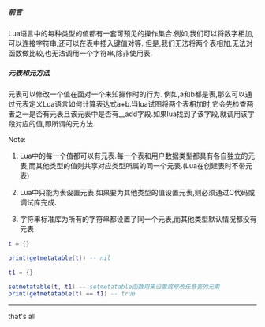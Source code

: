 ##### 前言
Lua语言中的每种类型的值都有一套可预见的操作集合.例如,我们可以将数字相加,可以连接字符串,还可以在表中插入键值对等.
但是,我们无法将两个表相加,无法对函数做比较,也无法调用一个字符串,除非使用表.


##### 元表和元方法
元表可以修改一个值在面对一个未知操作时的行为.
例如,a和b都是表,那么可以通过元表定义Lua语言如何计算表达式a+b.当lua试图将两个表相加时,它会先检查两者之一是否有元表且该元表中是否有__add字段.如果lua找到了该字段,就调用该字段对应的值,即所谓的元方法.

Note:
1. Lua中的每一个值都可以有元表.每一个表和用户数据类型都具有各自独立的元表,而其他类型的值则共享对应类型所属的同一个元表.(Lua在创建表时不带元表)

2. Lua中只能为表设置元表.如果要为其他类型的值设置元表,则必须通过C代码或调试库完成.

3. 字符串标准库为所有的字符串都设置了同一个元表,而其他类型默认情况都没有元表.

```lua
t = {}

print(getmetatable(t)) -- nil

t1 = {}

setmetatable(t, t1) -- setmetatable函数用来设置或修改任意表的元素
print(getmetatable(t) == t1) -- true
```


---
that's all